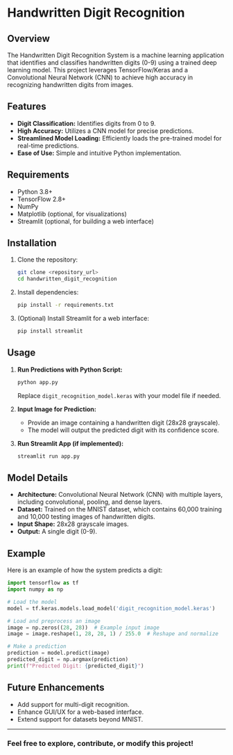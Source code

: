 # Handwritten Digit Recognition

## Overview

The Handwritten Digit Recognition System is a machine learning application that identifies and classifies handwritten digits (0-9) using a trained deep learning model. This project leverages TensorFlow/Keras and a Convolutional Neural Network (CNN) to achieve high accuracy in recognizing handwritten digits from images.

## Features

- **Digit Classification:** Identifies digits from 0 to 9.
- **High Accuracy:** Utilizes a CNN model for precise predictions.
- **Streamlined Model Loading:** Efficiently loads the pre-trained model for real-time predictions.
- **Ease of Use:** Simple and intuitive Python implementation.

## Requirements

- Python 3.8+
- TensorFlow 2.8+
- NumPy
- Matplotlib (optional, for visualizations)
- Streamlit (optional, for building a web interface)

## Installation

1. Clone the repository:
   ```bash
   git clone <repository_url>
   cd handwritten_digit_recognition
   ```
2. Install dependencies:
   ```bash
   pip install -r requirements.txt
   ```
3. (Optional) Install Streamlit for a web interface:
   ```bash
   pip install streamlit
   ```

## Usage

1. **Run Predictions with Python Script:**

   ```bash
   python app.py
   ```

   Replace `digit_recognition_model.keras` with your model file if needed.

2. **Input Image for Prediction:**

   - Provide an image containing a handwritten digit (28x28 grayscale).
   - The model will output the predicted digit with its confidence score.

3. **Run Streamlit App (if implemented):**
   ```bash
   streamlit run app.py
   ```

## Model Details

- **Architecture:** Convolutional Neural Network (CNN) with multiple layers, including convolutional, pooling, and dense layers.
- **Dataset:** Trained on the MNIST dataset, which contains 60,000 training and 10,000 testing images of handwritten digits.
- **Input Shape:** 28x28 grayscale images.
- **Output:** A single digit (0-9).

## Example

Here is an example of how the system predicts a digit:

```python
import tensorflow as tf
import numpy as np

# Load the model
model = tf.keras.models.load_model('digit_recognition_model.keras')

# Load and preprocess an image
image = np.zeros((28, 28))  # Example input image
image = image.reshape(1, 28, 28, 1) / 255.0  # Reshape and normalize

# Make a prediction
prediction = model.predict(image)
predicted_digit = np.argmax(prediction)
print(f"Predicted Digit: {predicted_digit}")
```

## Future Enhancements

- Add support for multi-digit recognition.
- Enhance GUI/UX for a web-based interface.
- Extend support for datasets beyond MNIST.

---

### Feel free to explore, contribute, or modify this project!
